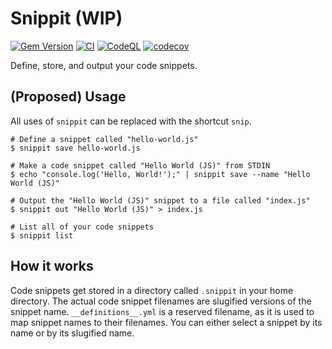 # Snippit (WIP)

[![Gem Version](https://badge.fury.io/rb/snippit.svg)](https://badge.fury.io/rb/snippit)
[![CI](https://github.com/spenserblack/snippit/actions/workflows/ci.yml/badge.svg)](https://github.com/spenserblack/snippit/actions/workflows/ci.yml)
[![CodeQL](https://github.com/spenserblack/snippit/actions/workflows/codeql.yml/badge.svg)](https://github.com/spenserblack/snippit/actions/workflows/codeql.yml)
[![codecov](https://codecov.io/gh/spenserblack/snippit/branch/main/graph/badge.svg?token=5yr1302Knn)](https://codecov.io/gh/spenserblack/snippit)

Define, store, and output your code snippets.

## (Proposed) Usage

All uses of `snippit` can be replaced with the shortcut `snip`.

```console
# Define a snippet called "hello-world.js"
$ snippit save hello-world.js

# Make a code snippet called "Hello World (JS)" from STDIN
$ echo "console.log('Hello, World!');" | snippit save --name "Hello World (JS)"

# Output the "Hello World (JS)" snippet to a file called "index.js"
$ snippit out "Hello World (JS)" > index.js

# List all of your code snippets
$ snippit list
```

## How it works

Code snippets get stored in a directory called `.snippit` in your home
directory. The actual code snippet filenames are slugified versions of the
snippet name. `__definitions__.yml` is a reserved filename, as it is used to
map snippet names to their filenames. You can either select a snippet by its
name or by its slugified name.
